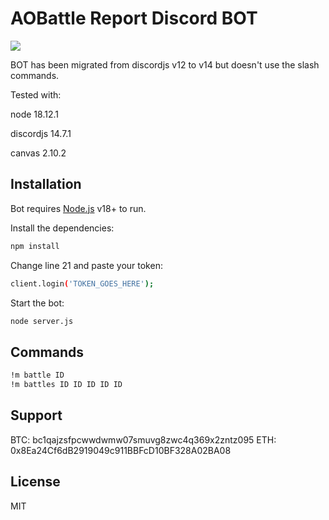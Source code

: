 # AOBattle Report Discord BOT

![](https://media.discordapp.net/attachments/757562016092258444/1054799572188266557/battlereport.png?width=630&height=466)

BOT has been migrated from discordjs v12 to v14 but doesn't use the slash commands.

Tested with: 

node 18.12.1

discordjs 14.7.1

canvas 2.10.2


## Installation

Bot requires [Node.js](https://nodejs.org/) v18+ to run.

Install the dependencies:

```sh
npm install
```

Change line 21 and paste your token:

```sh
client.login('TOKEN_GOES_HERE');
```

Start the bot:

```sh
node server.js
```
## Commands

```sh
!m battle ID
!m battles ID ID ID ID ID
```
## Support
BTC: bc1qajzsfpcwwdwmw07smuvg8zwc4q369x2zntz095
ETH: 0x8Ea24Cf6dB2919049c911BBFcD10BF328A02BA08
## License

MIT
